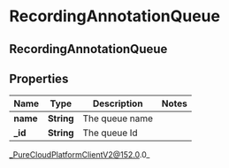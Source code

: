 # RecordingAnnotationQueue

## RecordingAnnotationQueue

## Properties

|Name | Type | Description | Notes|
|------------ | ------------- | ------------- | -------------|
| **name** | **String** | The queue name | |
| **_id** | **String** | The queue Id | |



_PureCloudPlatformClientV2@152.0.0_

